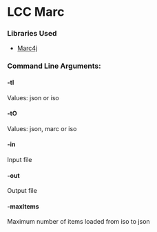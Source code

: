 # LCC Marc

### Libraries Used
- [Marc4j](https://github.com/marc4j/marc4j)

### Command Line Arguments:

#### -tI
Values: json or iso

#### -tO
Values: json, marc or iso

#### -in
Input file

#### -out
Output file

#### -maxItems
Maximum number of items loaded from iso to json
